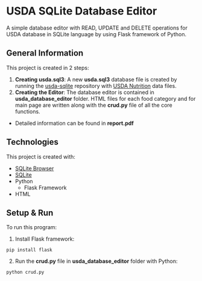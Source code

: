 # USDA SQLite Database Editor
A simple database editor with READ, UPDATE and DELETE operations for USDA database in SQLite language by using Flask framework of Python.

## General Information
This project is created in 2 steps:
1. **Creating usda.sql3**: A new **usda.sql3** database file is created by running the [usda-sqlite](https://github.com/alyssaq/usda-sqlite) repository with [USDA Nutrition](https://www.ars.usda.gov/ARSUserFiles/80400535/DATA/SR/sr28/dnload/sr28asc.zip) data files.
2. **Creating the Editor**: The database editor is contained in **usda_database_editor** folder. HTML files for each food category and for main page are written along with the **crud.py** file of all the core functions.
* Detailed information can be found in **report.pdf**

## Technologies
This project is created with:
* [SQLite Browser](https://sqlitebrowser.org/dl)
* [SQLite](https://www.sqlite.org/download.html)
* Python
  * Flask Framework
* HTML

## Setup & Run
To run this program:
1. Install Flask framework:
```
pip install flask
```
2. Run the **crud.py** file in **usda_database_editor** folder with Python:
```
python crud.py
```